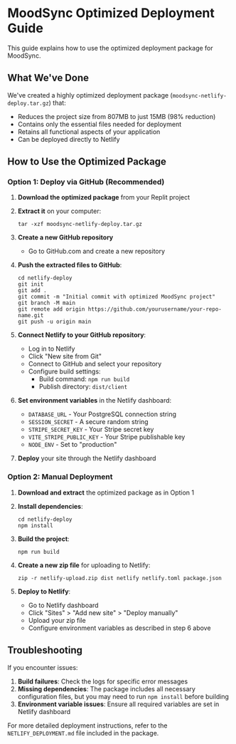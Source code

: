 # MoodSync Optimized Deployment Guide

This guide explains how to use the optimized deployment package for MoodSync.

## What We've Done

We've created a highly optimized deployment package (`moodsync-netlify-deploy.tar.gz`) that:

- Reduces the project size from 807MB to just 15MB (98% reduction)
- Contains only the essential files needed for deployment
- Retains all functional aspects of your application
- Can be deployed directly to Netlify

## How to Use the Optimized Package

### Option 1: Deploy via GitHub (Recommended)

1. **Download the optimized package** from your Replit project
2. **Extract it** on your computer:
   ```
   tar -xzf moodsync-netlify-deploy.tar.gz
   ```
3. **Create a new GitHub repository**
   - Go to GitHub.com and create a new repository

4. **Push the extracted files to GitHub**:
   ```
   cd netlify-deploy
   git init
   git add .
   git commit -m "Initial commit with optimized MoodSync project"
   git branch -M main
   git remote add origin https://github.com/yourusername/your-repo-name.git
   git push -u origin main
   ```

5. **Connect Netlify to your GitHub repository**:
   - Log in to Netlify
   - Click "New site from Git"
   - Connect to GitHub and select your repository
   - Configure build settings:
     - Build command: `npm run build`
     - Publish directory: `dist/client`

6. **Set environment variables** in the Netlify dashboard:
   - `DATABASE_URL` - Your PostgreSQL connection string
   - `SESSION_SECRET` - A secure random string
   - `STRIPE_SECRET_KEY` - Your Stripe secret key
   - `VITE_STRIPE_PUBLIC_KEY` - Your Stripe publishable key
   - `NODE_ENV` - Set to "production"

7. **Deploy** your site through the Netlify dashboard

### Option 2: Manual Deployment

1. **Download and extract** the optimized package as in Option 1

2. **Install dependencies**:
   ```
   cd netlify-deploy
   npm install
   ```

3. **Build the project**:
   ```
   npm run build
   ```

4. **Create a new zip file** for uploading to Netlify:
   ```
   zip -r netlify-upload.zip dist netlify netlify.toml package.json
   ```

5. **Deploy to Netlify**:
   - Go to Netlify dashboard
   - Click "Sites" > "Add new site" > "Deploy manually"
   - Upload your zip file
   - Configure environment variables as described in step 6 above

## Troubleshooting

If you encounter issues:

1. **Build failures**: Check the logs for specific error messages
2. **Missing dependencies**: The package includes all necessary configuration files, but you may need to run `npm install` before building
3. **Environment variable issues**: Ensure all required variables are set in Netlify dashboard

For more detailed deployment instructions, refer to the `NETLIFY_DEPLOYMENT.md` file included in the package.